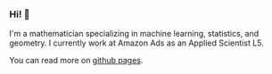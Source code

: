 ### Hi! 👋
 
I'm a mathematician specializing in machine learning, statistics, and geometry. I currently work at Amazon Ads as an Applied Scientist L5.

You can read more on [github pages](https://lanej5.github.io/).
